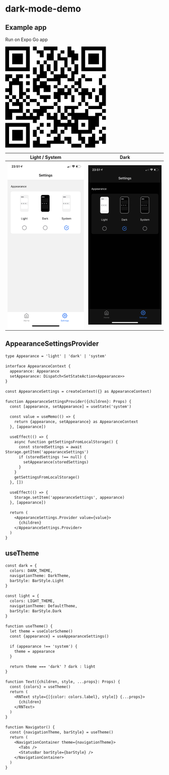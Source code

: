 # dark-mode-demo

## Example app

Run on Expo Go app

![qr](./assets/expo-qr.png)

| Light / System               | Dark                        |
| ---------------------------- | --------------------------- |
| ![light](./assets/light.png) | ![light](./assets/dark.png) |

## AppearanceSettingsProvider

```tsx
type Appearance = 'light' | 'dark' | 'system'

interface AppearanceContext {
  appearance: Appearance
  setAppearance: Dispatch<SetStateAction<Appearance>>
}

const AppearanceSettings = createContext({} as AppearanceContext)

function AppearanceSettingsProvider({children}: Props) {
  const [appearance, setAppearance] = useState('system')

  const value = useMemo(() => {
    return {appearance, setAppearance} as AppearanceContext
  }, [appearance])

  useEffect(() => {
    async function getSettingsFromLocalStorage() {
      const storedSettings = await Storage.getItem('appearanceSettings')
      if (storedSettings !== null) {
        setAppearance(storedSettings)
      }
    }
    getSettingsFromLocalStorage()
  }, [])

  useEffect(() => {
    Storage.setItem('appearanceSettings', appearance)
  }, [appearance])

  return (
    <AppearanceSettings.Provider value={value}>
      {children}
    </AppearanceSettings.Provider>
  )
}
```

## useTheme

```tsx
const dark = {
  colors: DARK_THEME,
  navigationTheme: DarkTheme,
  barStyle: BarStyle.Light
}

const light = {
  colors: LIGHT_THEME,
  navigationTheme: DefaultTheme,
  barStyle: BarStyle.Dark
}

function useTheme() {
  let theme = useColorScheme()
  const {appearance} = useAppearanceSettings()

  if (appearance !== 'system') {
    theme = appearance
  }

  return theme === 'dark' ? dark : light
}

function Text({children, style, ...props}: Props) {
  const {colors} = useTheme()
  return (
    <RNText style={[{color: colors.label}, style]} {...props}>
      {children}
    </RNText>
  )
}

function Navigator() {
  const {navigationTheme, barStyle} = useTheme()
  return (
    <NavigationContainer theme={navigationTheme}>
      <Tabs />
      <StatusBar barStyle={barStyle} />
    </NavigationContainer>
  )
}
```
